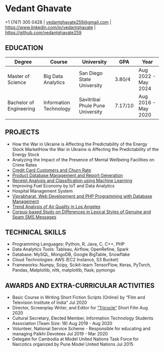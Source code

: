 # Vedant Ghavate
+1 (747) 305 0428 | vedantghavate259@gmail.com | https://www.linkedin.com/in/vedantghavate | https://github.com/vedantghavate259
## EDUCATION
| Degree | Course | University | GPA | Year |
| --- | --- | --- | --- | -- |
| Master of Science | Big Data Analytics | San Diego State University | 3.80/4 | Aug 2022 - May 2024 |
| Bachelor of Engineering | Information Technology | Savitribai Phule Pune University | 7.17/10 | Aug 2016 - May 2020 |
## PROJECTS
-  How the War in Ukraine is Affecting the Predictability of the Energy Stock MarketHow the War in Ukraine is Affecting the Predictability of the Energy Stock
-  Analyzing the Impact of the Presence of Mental Wellbeing Facilities on Crime Rates
-  [Credit Card Customers and Churn Rate](https://github.com/vedantghavate259/Portfolio/tree/master/Credit%20Card%20Churn)
-  [Product Database Management and Report Generation](https://github.com/vedantghavate259/PawarDairyFarm)
-  [Receipt Analysis and Classification using Machine Learning](https://github.com/vedantghavate259/Portfolio/tree/master/Receipt%20Identification%20and%20Classification)
-  Improving Fuel Economy by IoT and Data Analytics
-  Hospital Management System
-  [Viprabharat, Web Development and PHP Programming with Database Management](https://github.com/vedantghavate259/Portfolio/tree/master/Image%20Compression%20and%20Thumbnail%20Creation)
-  [Trend Analysis of Air Quality in Los Angeles](https://github.com/vedantghavate259/Portfolio/tree/master/AQI%20Long%20Beach)
-  [Corpus-based Study on Differences in Lexical Styles of Genuine and Spam SMS Messages](https://github.com/vedantghavate259/Portfolio/tree/master/Spam%20vs%20Geniune%20SMS)
## TECHNICAL SKILLS
- Programming Languages: Python, R, Java, C, C++, PHP
- Data Analytics Tools: Tableau, Airflow, OpenRefine, Spark
- Database: MySQL, MongoDB, Google BigTable, Snowflake
- Cloud Technologies: AWS (EC2 Instance, S3 Bucket)
- Frameworks: Numpy, Scipy, Scikit-learn TensorFlow, Keras, PyTorch, Pandas, Matplotlib, nltk, matplotlib, flask, pymongo
## AWARDS AND EXTRA-CURRICULAR ACTIVITIES
-  Basic Course in Writing Short Fiction Scripts (Online) by “Film and Television Institute of India” Jul 2020
-  Director, Screenplay Writer, and Editor for [“Tricycle”](https://www.youtube.com/watch?v=BUTZsGajz9s) Short Film Aug 2020
-  Cultural Secretary, Elected Member, Information Technology Students Association (Team Size: 18) Aug 2019 - Aug 2020
-  Volunteer, National Service Scheme - Responsible for educating and managing Palkhi Devotees Jul 2019 - Mar 2020
-  Delegate for Cambodia at Model United Nations Task Force for Narcotics organized by Pune Model United Nations Jul 2015


<!---
vedantghavate259/vedantghavate259 is a ✨ special ✨ repository because its `README.md` (this file) appears on your GitHub profile.
You can click the Preview link to take a look at your changes.
--->
